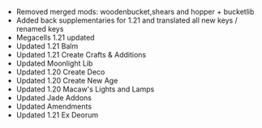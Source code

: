 - Removed merged mods: woodenbucket,shears and hopper + bucketlib
- Added back supplementaries for 1.21 and translated all new keys / renamed keys
- Megacells 1.21 updated
- Updated 1.21 Balm
- Updated 1.21 Create Crafts & Additions
- Updated Moonlight Lib
- Updated 1.20 Create Deco
- Updated 1.20 Create New Age
- Updated 1.20 Macaw's Lights and Lamps
- Updated Jade Addons
- Updated Amendments
- Updated 1.21 Ex Deorum
